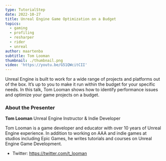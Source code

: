 ```yaml
---
type: TutorialStep
date: 2022-10-27
title: Unreal Engine Game Optimization on a Budget
topics:
  - gaming
  - profiling
  - resharper
  - rider
  - unreal
author: maartenba
subtitle: Tom Looman
thumbnail: ./thumbnail.png
video: 'https://youtu.be/G51QWcitCII'
---
```


Unreal Engine is built to work for a wide range of projects and platforms out of the box. It’s up to you to make it run within the budget for your specific needs. In this talk, Tom Looman shows how to identify performance issues and optimize your game projects on a budget.

### About the Presenter

**Tom Looman** Unreal Engine Instructor & Indie Developer

Tom Looman is a game developer and educator with over 10 years of Unreal Engine experience. In addition to working on AAA and indie games at studios including Epic Games, he writes tutorials and courses on Unreal Engine Game Development.

* Twitter: <https://twitter.com/t_looman>
